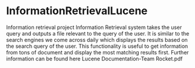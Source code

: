 # InformationRetrievalLucene
Information retrieval project
Information Retrieval system takes the user query and outputs a file relevant to the query of the user. 
It is similar to the search engines we come across daily which displays the results based on the search query of the user.
This functionality is useful to get information from tons of document and display the most matching results first.
Further information can be found here Lucene Documentation-Team Rocket.pdf
